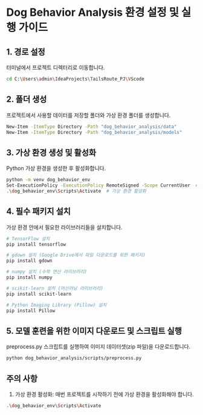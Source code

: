 # Dog Behavior Analysis 환경 설정 및 실행 가이드

## 1. 경로 설정
터미널에서 프로젝트 디렉터리로 이동합니다.

```bash
cd C:\Users\admin\IdeaProjects\TailsRoute_PJ\VScode
```
## 2. 폴더 생성 
프로젝트에서 사용할 데이터를 저장할 폴더와 가상 환경 폴더를 생성합니다.

```bash
New-Item -ItemType Directory -Path "dog_behavior_analysis/data"
New-Item -ItemType Directory -Path "dog_behavior_analysis/models"
```

## 3. 가상 환경 생성 및 활성화
Python 가상 환경을 생성한 후 활성화합니다.

```bash
python -m venv dog_behavior_env
Set-ExecutionPolicy -ExecutionPolicy RemoteSigned -Scope CurrentUser  # Windows에서 필요할 경우
.\dog_behavior_env\Scripts\Activate  # 가상 환경 활성화
```


## 4. 필수 패키지 설치
가상 환경 안에서 필요한 라이브러리들을 설치합니다.

```bash
# TensorFlow 설치
pip install tensorflow

# gdown 설치 (Google Drive에서 파일 다운로드를 위한 패키지)
pip install gdown

# numpy 설치 (수학 연산 라이브러리)
pip install numpy

# scikit-learn 설치 (머신러닝 라이브러리)
pip install scikit-learn

# Python Imaging Library (Pillow) 설치
pip install Pillow
```

## 5. 모델 훈련을 위한 이미지 다운로드 및 스크립트 실행
preprocess.py 스크립트를 실행하여 이미지 데이터셋(zip 파일)을 다운로드합니다.

```bash
python dog_behavior_analysis/scripts/preprocess.py
```

## 주의 사항
1. 가상 환경 활성화: 매번 프로젝트를 시작하기 전에 가상 환경을 활성화해야 합니다.

```bash
.\dog_behavior_env\Scripts\Activate
```